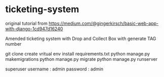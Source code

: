 # ticketing-system

original tutorial from https://medium.com/@gingerkirsch/basic-web-app-with-django-1cd947d16240

Amended ticketing system with Drop and Collect Box with generate TAG number

git clone
create vritual env
install requirements.txt
python manage.py makemigrations
python manage.py migrate
python manage.py runserver

superuser username : admin password : admin
